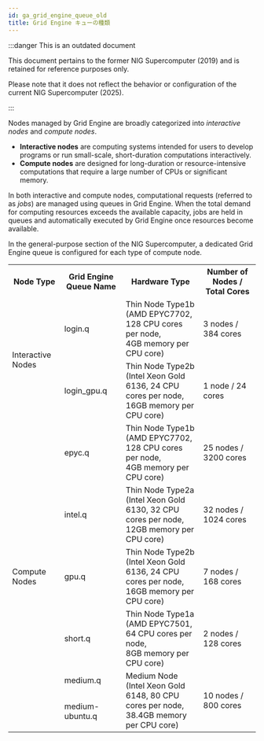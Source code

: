 ```yaml
---
id: ga_grid_engine_queue_old
title: Grid Engine キューの種類
---
```



:::danger This is an outdated document

This document pertains to the former NIG Supercomputer (2019) and is retained for reference purposes only.

Please note that it does not reflect the behavior or configuration of the current NIG Supercomputer (2025).

:::

Nodes managed by Grid Engine are broadly categorized into *interactive nodes* and *compute nodes*.

* **Interactive nodes** are computing systems intended for users to develop programs or run small-scale, short-duration computations interactively.
* **Compute nodes** are designed for long-duration or resource-intensive computations that require a large number of CPUs or significant memory.

In both interactive and compute nodes, computational requests (referred to as *jobs*) are managed using queues in Grid Engine. When the total demand for computing resources exceeds the available capacity, jobs are held in queues and automatically executed by Grid Engine once resources become available.

In the general-purpose section of the NIG Supercomputer, a dedicated Grid Engine queue is configured for each type of compute node.

<table>
<tr>
<th>Node Type</th>
<th>Grid Engine Queue Name</th>
<th>Hardware Type</th>
<th>Number of Nodes / Total Cores</th>
</tr>

<tr>
<td rowspan="2">Interactive Nodes</td>
<td>login.q</td>
<td>
Thin Node Type1b<br />
(AMD EPYC7702, 128 CPU cores per node,<br />
4GB memory per CPU core)
</td>
<td>3 nodes / 384 cores</td>
</tr>

<tr>
<td>login_gpu.q</td>
<td>
Thin Node Type2b<br />
(Intel Xeon Gold 6136, 24 CPU cores per node,<br />
16GB memory per CPU core)
</td>
<td>1 node / 24 cores</td>
</tr>

<tr>
<td rowspan="6">Compute Nodes</td>
<td>epyc.q</td>
<td>
Thin Node Type1b<br />
(AMD EPYC7702, 128 CPU cores per node,<br />
4GB memory per CPU core)
</td>
<td>25 nodes / 3200 cores</td>
</tr>

<tr>
<td>intel.q</td>
<td>
Thin Node Type2a<br />
(Intel Xeon Gold 6130, 32 CPU cores per node,<br />
12GB memory per CPU core)
</td>
<td>32 nodes / 1024 cores</td>
</tr>

<tr>
<td>gpu.q</td>
<td>
Thin Node Type2b<br />
(Intel Xeon Gold 6136, 24 CPU cores per node,<br />
16GB memory per CPU core)
</td>
<td>7 nodes / 168 cores</td>
</tr>

<tr>
<td>short.q</td>
<td>
Thin Node Type1a<br />
(AMD EPYC7501, 64 CPU cores per node,<br />
8GB memory per CPU core)
</td>
<td>2 nodes / 128 cores</td>
</tr>

<tr>
<td>medium.q</td>
<td rowspan="2">
Medium Node<br />
(Intel Xeon Gold 6148, 80 CPU cores per node,<br />
38.4GB memory per CPU core)
</td>
<td rowspan="2">10 nodes / 800 cores</td>
</tr>

<tr>
<td>medium-ubuntu.q</td>
</tr>
</table>
